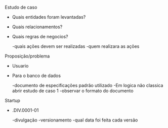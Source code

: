 Estudo de caso

- Quais entidades foram levantadas?
- Quais relacionamentos?
- Quais regras de negocios?
	
	-quais ações devem ser realizadas
	-quem realizara as ações

Proposição/problema

- Usuario
- Para o banco de dados

	-documento de especificações padrão utilizado
	-Em logica não classica abrir estudo de caso 1
		-observar o formato do documento

Startup
	
- .DIV.0001-01

	-divulgação
	-versionamento
	-qual data foi feita cada versão
